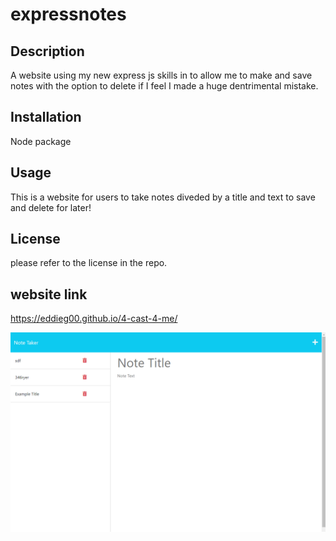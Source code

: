 # expressnotes

## Description 

A website using my new express js skills in to allow me to make and save notes with the option to delete if I feel I made a huge dentrimental mistake. 

## Installation

Node package

## Usage

This is a website for users to take notes diveded by a title and text to save and delete for later!
## License 

please refer to the license in the repo.

## website link
https://eddieg00.github.io/4-cast-4-me/


![ScreenShot](https://github.com/eddieg00/expressnotes/blob/main/screenshot/Screenshot%20(22).png)
